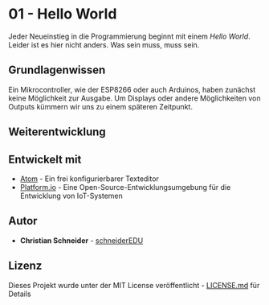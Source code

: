 # 01 - Hello World

Jeder Neueinstieg in die Programmierung beginnt mit einem *Hello World*. Leider ist es hier nicht anders. Was sein muss, muss sein.

## Grundlagenwissen

Ein Mikrocontroller, wie der ESP8266 oder auch Arduinos, haben zunächst keine Möglichkeit zur Ausgabe. Um Displays oder andere Möglichkeiten von Outputs kümmern wir uns zu einem späteren Zeitpunkt.

## Weiterentwicklung


## Entwickelt mit

* [Atom](https://atom.io/) - Ein frei konfigurierbarer Texteditor
* [Platform.io](https://platformio.org/) - Eine Open-Source-Entwicklungsumgebung für die Entwicklung von IoT-Systemen

## Autor

* **Christian Schneider** - [schneiderEDU](https://github.com/schneiderEDU)

## Lizenz

Dieses Projekt wurde unter der MIT License veröffentlicht -  [LICENSE.md](LICENSE.md) für Details
